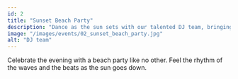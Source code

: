 ```yaml
---
id: 2
title: "Sunset Beach Party"
description: "Dance as the sun sets with our talented DJ team, bringing the best beach vibes."
image: "/images/events/02_sunset_beach_party.jpg"
alt: "DJ team"
---
```


Celebrate the evening with a beach party like no other. Feel the rhythm of the waves and the beats as the sun goes down.
